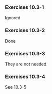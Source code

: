 ### Exercises 10.3-1
Ignored

### Exercises 10.3-2
Done

### Exercises 10.3-3
They are not needed.

### Exercises 10.3-4
See 10.3-5

